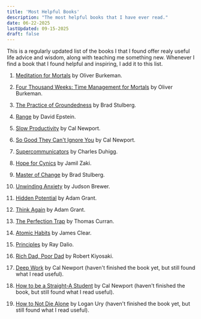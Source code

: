 ```yaml
---
title: 'Most Helpful Books'
description: "The most helpful books that I have ever read."
date: 06-22-2025
lastUpdated: 09-15-2025
draft: false
---
```


This is a regularly updated list of the books I that I found offer realy useful life advice and wisdom, along with teaching me something new. Whenever I find a book that I found helpful and inspiring, I add it to this list.

1. [Meditation for Mortals](https://www.amazon.com/Meditations-Mortals-Embrace-Limitations-Counts/dp/0374611998) by Oliver Burkeman.

2. [Four Thousand Weeks: Time Management for Mortals](https://www.amazon.com/Four-Thousand-Weeks-Management-Mortals/dp/0374159122) by Oliver Burkeman.

3. [The Practice of Groundedness](https://www.amazon.com/Practice-Groundedness-Transformative-Feeds-Not-Crushes-Your/dp/0593329899) by Brad Stulberg.

4. [Range](https://www.amazon.com/Range-Generalists-Triumph-Specialized-World/dp/0735214484) by David Epstein.

5. [Slow Productivity](https://calnewport.com/my-new-book-slow-productivity/) by Cal Newport.

6. [So Good They Can't Ignore You](https://www.amazon.com/Good-They-Cant-Ignore-You/dp/1455509124) by Cal Newport.

7. [Supercommunicators](https://www.charlesduhigg.com/supercommunicators) by Charles Duhigg.

8. [Hope for Cynics](https://www.amazon.com/Hope-Cynics-Surprising-Science-Goodness/dp/153874306X) by Jamil Zaki.

9.  [Master of Change](https://www.amazon.com/Master-Change-Everything-Changing-Including/dp/006325316X) by Brad Stulberg.

10. [Unwinding Anxiety](https://www.amazon.com/Unwinding-Anxiety-Science-Shows-Cycles/dp/0593330447) by Judson Brewer.

11. [Hidden Potential](https://www.amazon.com/Hidden-Potential-Science-Achieving-Greater/dp/0593653149) by Adam Grant.

12. [Think Again](https://www.amazon.com/Think-Again-Power-Knowing-What/dp/1984878107) by Adam Grant.  

13. [The Perfection Trap](https://www.amazon.com/Perfection-Trap-Embracing-Power-Enough/dp/1982149531) by Thomas Curran.

14. [Atomic Habits](https://www.amazon.com/Atomic-Habits-Proven-Build-Break/dp/0735211299) by James Clear.

15. [Principles](https://www.amazon.com/Principles-Life-Work-Ray-Dalio/dp/1501124021) by Ray Dalio.

16. [Rich Dad, Poor Dad](https://www.amazon.com/Rich-Dad-Poor-Teach-Middle/dp/1612680194) by Robert Kiyosaki.

17. [Deep Work](https://www.amazon.com/Deep-Work-Focused-Success-Distracted/dp/1455586692) by Cal Newport (haven't finished the book yet, but still found what I read useful).

18. [How to be a Straight-A Student](https://www.amazon.com/How-Become-Straight-Student-Unconventional/dp/0767922719) by Cal Newport (haven't finished the book, but still found what I read useful).

19. [How to Not Die Alone](https://www.amazon.com/How-Not-Die-Alone-Surprising/dp/1982120622) by Logan Ury (haven't finished the book yet, but still found what I read useful).